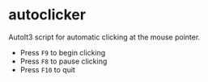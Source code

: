 # autoclicker
AutoIt3 script for automatic clicking at the mouse pointer.
- Press `F9` to begin clicking
- Press `F8` to pause clicking
- Press `F10` to quit
